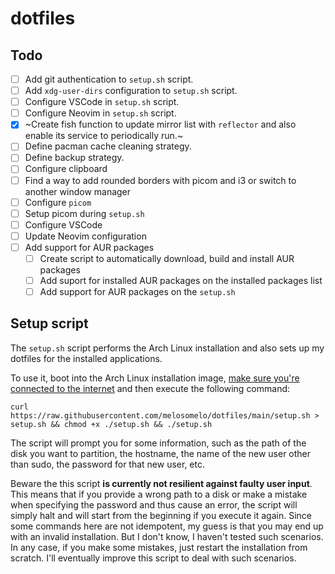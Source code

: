 # dotfiles

## Todo

- [ ] Add git authentication to `setup.sh` script.
- [ ] Add `xdg-user-dirs` configuration to `setup.sh` script.
- [ ] Configure VSCode in `setup.sh` script.
- [ ] Configure Neovim in `setup.sh` script.
- [x] ~Create fish function to update mirror list with `reflector` and also
      enable its service to periodically run.~
- [ ] Define pacman cache cleaning strategy.
- [ ] Define backup strategy.
- [ ] Configure clipboard
- [ ] Find a way to add rounded borders with picom and i3 or switch to another window manager
- [ ] Configure `picom`
- [ ] Setup picom during `setup.sh`
- [ ] Configure VSCode
- [ ] Update Neovim configuration
- [ ] Add support for AUR packages
  - [ ] Create script to automatically download, build and install AUR packages
  - [ ] Add suport for installed AUR packages on the installed packages list
  - [ ] Add support for AUR packages on the `setup.sh`

## Setup script

The `setup.sh` script performs the Arch Linux installation and also sets up my dotfiles
for the installed applications.

To use it, boot into the Arch Linux installation image,
[make sure you're connected to the internet](https://wiki.archlinux.org/title/installation_guide#Connect_to_the_internet)
and then execute the following command:

```
curl https://raw.githubusercontent.com/melosomelo/dotfiles/main/setup.sh > setup.sh && chmod +x ./setup.sh && ./setup.sh
```

The script will prompt you for some information, such as the path
of the disk you want to partition, the hostname, the name of the new user other than sudo, the
password for that new user, etc.

Beware the this script **is currently not resilient against
faulty user input**. This means that if
you provide a wrong path to a disk or make a mistake when specifying the
password and thus cause an error,
the script will simply halt and will start from the beginning if you execute it
again. Since some commands here are not idempotent, my guess is that you may end up with an invalid
installation. But I don't know, I haven't tested such scenarios. In any case, if you make some mistakes,
just restart the installation from scratch. I'll eventually improve this script to deal with
such scenarios.
